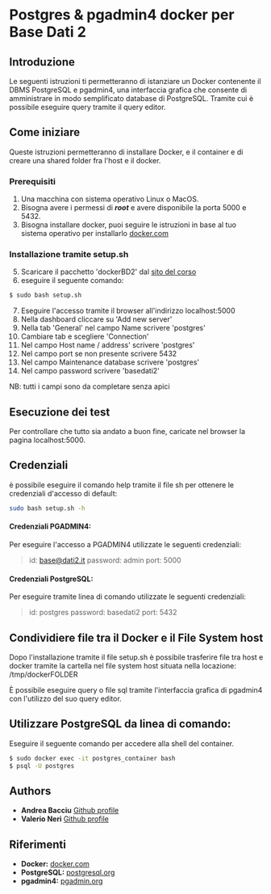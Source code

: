 # Postgres & pgadmin4 docker per Base Dati 2 
## Introduzione
Le seguenti istruzioni ti permetteranno di istanziare un Docker contenente il DBMS PostgreSQL e  pgadmin4, una interfaccia grafica che consente di amministrare in modo semplificato database di PostgreSQL. Tramite cui è possibile eseguire query tramite il query editor.

## Come iniziare
Queste istruzioni permetteranno di installare Docker, e il container e di creare una shared folder fra l'host e il docker.

### Prerequisiti
1. Una macchina con sistema operativo Linux o MacOS.
2. Bisogna avere i permessi di ***root*** e avere disponibile la porta 5000 e 5432.
3. Bisogna installare docker, puoi seguire le istruzioni in base al tuo sistema operativo per installarlo  [docker.com](https://www.docker.com/)
### Installazione tramite setup.sh
5. Scaricare il pacchetto 'dockerBD2'  dal [sito del corso](http://tmancini.di.uniroma1.it/index.php?page=teaching.bd2)
6. eseguire il seguente comando:
```sh
$ sudo bash setup.sh
``` 
7. Eseguire l'accesso tramite il browser all'indirizzo localhost:5000
8. Nella dashboard cliccare su 'Add new server'
9. Nella tab 'General' nel campo Name scrivere 'postgres' 
10. Cambiare tab e scegliere 'Connection'
11. Nel campo Host name / address' scrivere 'postgres'
12. Nel campo port se non presente scrivere 5432
13. Nel campo Maintenance database scrivere 'postgres'
14. Nel campo password scrivere 'basedati2'

NB: tutti i campi sono da completare senza apici

## Esecuzione dei test

Per controllare che tutto sia andato a buon fine, caricate nel browser la pagina localhost:5000.

## Credenziali
è possibile eseguire il comando help tramite il file sh per ottenere le credenziali d'accesso di default:
```sh
sudo bash setup.sh -h
``` 
#### Credenziali PGADMIN4:
Per eseguire l'accesso a PGADMIN4 utilizzate le seguenti credenziali:
> id: base@dati2.it
> password: admin
> port: 5000

#### Credenziali PostgreSQL:
Per eseguire tramite linea di comando utilizzate le seguenti credenziali:

> id: postgres
> password: basedati2
> port: 5432

## Condividiere file tra il Docker e il File System host
Dopo l'installazione tramite il file setup.sh è possibile trasferire file tra host e docker tramite la cartella nel file system host situata nella locazione: /tmp/dockerFOLDER

È possibile eseguire query o file sql tramite l'interfaccia grafica di pgadmin4 con l'utilizzo del suo query editor.


## Utilizzare PostgreSQL da linea di comando:
Eseguire il seguente comando per accedere alla shell del container.
```sh
$ sudo docker exec -it postgres_container bash
$ psql -U postgres
``` 
## Authors

* **Andrea Bacciu**  [Github profile](https://github.com/andreabac3)
* **Valerio Neri**   [Github profile](https://github.com/selektion)

## Riferimenti
* **Docker:** [docker.com](https://www.docker.com/)
* **PostgreSQL:**  [postgresql.org](https://www.postgresql.org/)
* **pgadmin4:**  [pgadmin.org](https://www.pgadmin.org/)
